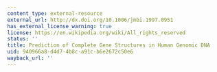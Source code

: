 ```yaml
---
content_type: external-resource
external_url: http://dx.doi.org/10.1006/jmbi.1997.0951
has_external_license_warning: true
license: https://en.wikipedia.org/wiki/All_rights_reserved
status: ''
title: Prediction of Complete Gene Structures in Human Genomic DNA
uid: 940966a8-d4d7-4b8c-a91c-b6e2672c50e6
wayback_url: ''
---
```

